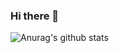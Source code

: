 ### Hi there 👋

![Anurag's github stats](https://github-readme-stats.vercel.app/api?username=claudineyqr&theme=dark&show_icons=true)

<!--
**claudineyqr/claudineyqr** is a ✨ _special_ ✨ repository because its `README.md` (this file) appears on your GitHub profile.

Here are some ideas to get you started:

- 🔭 I’m currently working on ...
- 🌱 I’m currently learning ...
- 👯 I’m looking to collaborate on ...
- 🤔 I’m looking for help with ...
- 💬 Ask me about ...
- 📫 How to reach me: ...
- 😄 Pronouns: ...
- ⚡ Fun fact: ...
-->
